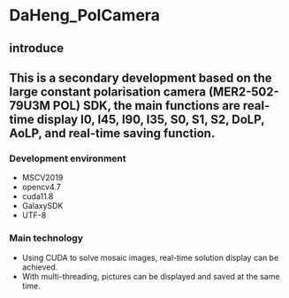 # DaHeng_PolCamera
## introduce
This is a secondary development based on the large constant polarisation camera (MER2-502-79U3M POL) SDK, the main functions are real-time display I0, I45, I90, I35, S0, S1, S2, DoLP, AoLP, and real-time saving function.
---
### Development environment
* MSCV2019
* opencv4.7
* cuda11.8
* GalaxySDK
* UTF-8
### Main technology
* Using CUDA to solve mosaic images, real-time solution display can be achieved.
* With multi-threading, pictures can be displayed and saved at the same time.

